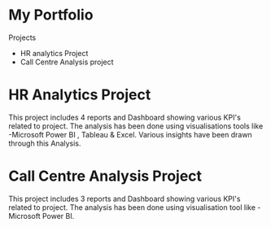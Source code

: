 # My Portfolio

Projects 
* HR analytics Project
* Call Centre Analysis project

# HR Analytics Project
This project includes 4 reports and Dashboard showing various KPI's related to project.
The analysis has been done using visualisations tools like -Microsoft Power BI , Tableau & Excel.
Various insights have been drawn through this Analysis.

# Call Centre Analysis Project 
This project includes  3 reports and Dashboard showing various KPI's related to project.
The analysis has been done using visualisation tool like -Microsoft Power BI.
